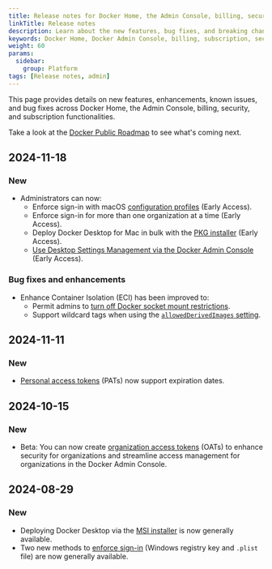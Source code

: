 ```yaml
---
title: Release notes for Docker Home, the Admin Console, billing, security, and subscription features
linkTitle: Release notes
description: Learn about the new features, bug fixes, and breaking changes for Docker Home, the Admin Console, and billing and subscription features
keywords: Docker Home, Docker Admin Console, billing, subscription, security, admin, releases, what's new
weight: 60
params:
  sidebar:
    group: Platform
tags: [Release notes, admin]
---
```


This page provides details on new features, enhancements, known issues, and bug fixes across Docker Home, the Admin Console, billing, security, and subscription functionalities.

Take a look at the [Docker Public Roadmap](https://github.com/orgs/docker/projects/51/views/1?filterQuery=) to see what's coming next.

## 2024-11-18

### New

- Administrators can now:
  - Enforce sign-in with macOS [configuration profiles](/manuals/security/for-admins/enforce-sign-in/methods.md#configuration-profiles-method-mac-only) (Early Access).
  - Enforce sign-in for more than one organization at a time (Early Access).
  - Deploy Docker Desktop for Mac in bulk with the [PKG installer](/manuals/desktop/setup/install/enterprise-deployment/pkg-install-and-configure.md) (Early Access).
  - [Use Desktop Settings Management via the Docker Admin Console](/manuals/security/for-admins/hardened-desktop/settings-management/configure-admin-console.md) (Early Access).

### Bug fixes and enhancements

- Enhance Container Isolation (ECI) has been improved to:
  - Permit admins to [turn off Docker socket mount restrictions](/manuals/security/for-admins/hardened-desktop/enhanced-container-isolation/config.md#allowing-all-containers-to-mount-the-docker-socket).
  - Support wildcard tags when using the [`allowedDerivedImages` setting](/manuals/security/for-admins/hardened-desktop/enhanced-container-isolation/config.md#docker-socket-mount-permissions-for-derived-images).

## 2024-11-11

### New

- [Personal access tokens](/security/for-developers/access-tokens/) (PATs) now support expiration dates.

## 2024-10-15

### New

- Beta: You can now create [organization access tokens](/security/for-admins/access-tokens/) (OATs) to enhance security for organizations and streamline access management for organizations in the Docker Admin Console.

## 2024-08-29

### New

- Deploying Docker Desktop via the [MSI installer](/manuals/desktop/setup/install/enterprise-deployment/msi-install-and-configure.md) is now generally available.
- Two new methods to [enforce sign-in](/manuals/security/for-admins/enforce-sign-in/_index.md) (Windows registry key and `.plist` file) are now generally available.